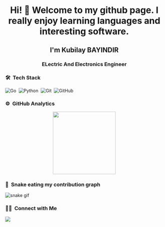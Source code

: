 <h1 align="center">Hi! 👋  Welcome to my github page. I really enjoy learning languages and interesting software.</h1>
<h2 align="center">I'm Kubilay BAYINDIR</h2>
<h3 align="center">ELectric And Electronics Engineer</h3>

### 🛠 &nbsp;Tech Stack

![Go](https://img.shields.io/badge/-Go-05122A?style=flat&logo=go)&nbsp;
![Python](https://img.shields.io/badge/-Python-05122A?style=flat&logo=python)&nbsp;
![Git](https://img.shields.io/badge/-Git-05122A?style=flat&logo=git)&nbsp;
![GitHub](https://img.shields.io/badge/-GitHub-05122A?style=flat&logo=github)&nbsp;
### ⚙️ &nbsp;GitHub Analytics

<p align="center">
<a href="https://github.com/bayindirkubilay60">
  <img height="200em" src="https://github-readme-stats.vercel.app/api?username=bayindirkubilay60&show_icons=true&theme=algolia&include_all_commits=true&count_private=true"/>
</a>
</p>

### 🐍 &nbsp;Snake eating my contribution graph
![snake gif](https://github.com/akiffeyzioglu/bayindirkubilay60/blob/output/github-contribution-grid-snake.svg)

### 🤝🏻 &nbsp;Connect with Me

<a href="https://www.linkedin.com/in/kubilay-bayindir-b4652ab6"><img src="https://img.shields.io/badge/linkedin-0077B5.svg?style=for-the-badge&logo=linkedin&logoColor=white"/></a>


